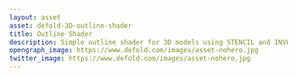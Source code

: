```yaml
---
layout: asset
asset: defold-3D-outline-shader
title: Outline Shader
description: Simple outline shader for 3D models using STENCIL and INVERTED HULL techniques.
opengraph_image: https://www.defold.com/images/asset-nohero.jpg
twitter_image: https://www.defold.com/images/asset-nohero.jpg
---
```

